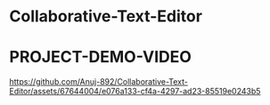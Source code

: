 ﻿# Collaborative-Text-Editor
# PROJECT-DEMO-VIDEO
https://github.com/Anuj-892/Collaborative-Text-Editor/assets/67644004/e076a133-cf4a-4297-ad23-85519e0243b5

